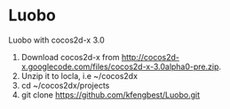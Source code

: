Luobo
=====

Luobo with cocos2d-x 3.0

1. Download cocos2d-x from http://cocos2d-x.googlecode.com/files/cocos2d-x-3.0alpha0-pre.zip.
2. Unzip it to locla, i.e ~/cocos2dx
3. cd ~/cocos2dx/projects
4. git clone https://github.com/kfengbest/Luobo.git

